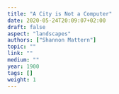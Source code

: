 ```yaml
---
title: "A City is Not a Computer"
date: 2020-05-24T20:09:07+02:00
draft: false
aspect: "landscapes"
authors: ["Shannon Mattern"]
topic: ""
link: ""
medium: ""
year: 1900
tags: []
weight: 1
---
```

